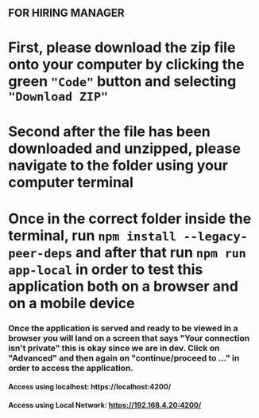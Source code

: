 ## FOR HIRING MANAGER

# First, please download the zip file onto your computer by clicking the green `"Code"` button and selecting `"Download ZIP"`

# Second after the file has been downloaded and unzipped, please navigate to the folder using your computer terminal

# Once in the correct folder inside the terminal, run `npm install --legacy-peer-deps` and after that run `npm run app-local` in order to test this application both on a browser and on a mobile device

### Once the application is served and ready to be viewed in a browser you will land on a screen that says "Your connection isn't private" this is okay since we are in dev. Click on "Advanced" and then again on "continue/proceed to ..." in order to access the application.


  #### Access using localhost: https://localhost:4200/
  #### Access using Local Network: https://192.168.4.20:4200/
